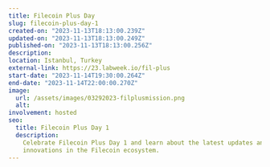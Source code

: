 ```yaml
---
title: Filecoin Plus Day
slug: filecoin-plus-day-1
created-on: "2023-11-13T18:13:00.239Z"
updated-on: "2023-11-13T18:13:00.249Z"
published-on: "2023-11-13T18:13:00.256Z"
description:
location: Istanbul, Turkey
external-link: https://23.labweek.io/fil-plus
start-date: "2023-11-14T19:30:00.264Z"
end-date: "2023-11-14T22:00:00.270Z"
image:
  url: /assets/images/03292023-filplusmission.png
  alt:
involvement: hosted
seo:
  title: Filecoin Plus Day 1
  description:
    Celebrate Filecoin Plus Day 1 and learn about the latest updates and
    innovations in the Filecoin ecosystem.
---
```

